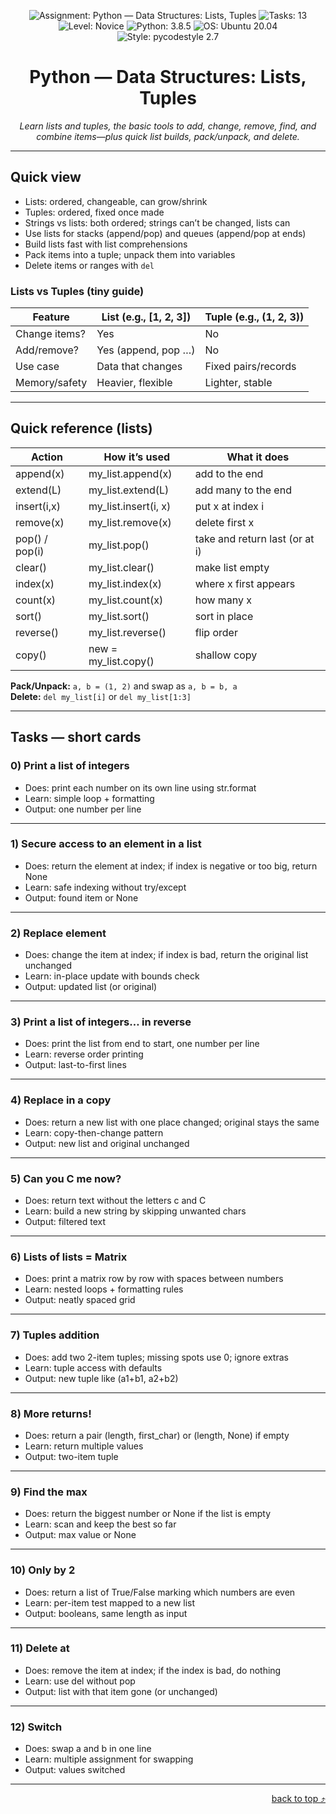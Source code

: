 <!-- anchor for "back to top" -->
<a id="readme-top"></a>

<p align="center">
  <img alt="Assignment: Python — Data Structures: Lists, Tuples" src="https://img.shields.io/badge/Assignment-Python%20--%20Data%20Structures%3A%20Lists%2C%20Tuples-blue">
  <img alt="Tasks: 13" src="https://img.shields.io/badge/Tasks-13-6c757d">
  <img alt="Level: Novice" src="https://img.shields.io/badge/Level-Novice-success">
  <img alt="Python: 3.8.5" src="https://img.shields.io/badge/Python-3.8.5-yellow">
  <img alt="OS: Ubuntu 20.04" src="https://img.shields.io/badge/OS-Ubuntu%2020.04-orange">
  <img alt="Style: pycodestyle 2.7" src="https://img.shields.io/badge/Style-pycodestyle%202.7-9cf">
</p>

<h1 align="center">Python — Data Structures: Lists, Tuples</h1>

<p align="center"><em>Learn lists and tuples, the basic tools to add, change, remove, find, and combine items—plus quick list builds, pack/unpack, and delete.</em></p>

---

## Quick view

- Lists: ordered, changeable, can grow/shrink  
- Tuples: ordered, fixed once made  
- Strings vs lists: both ordered; strings can’t be changed, lists can  
- Use lists for stacks (append/pop) and queues (append/pop at ends)  
- Build lists fast with list comprehensions  
- Pack items into a tuple; unpack them into variables  
- Delete items or ranges with `del`

### Lists vs Tuples (tiny guide)

| Feature         | List (e.g., [1, 2, 3]) | Tuple (e.g., (1, 2, 3)) |
|---|---|---|
| Change items?   | Yes                    | No                      |
| Add/remove?     | Yes (append, pop …)    | No                      |
| Use case        | Data that changes      | Fixed pairs/records     |
| Memory/safety   | Heavier, flexible      | Lighter, stable         |

---

## Quick reference (lists)

| Action | How it’s used | What it does |
|---|---|---|
| append(x) | my_list.append(x) | add to the end |
| extend(L) | my_list.extend(L) | add many to the end |
| insert(i,x) | my_list.insert(i, x) | put x at index i |
| remove(x) | my_list.remove(x) | delete first x |
| pop() / pop(i) | my_list.pop() | take and return last (or at i) |
| clear() | my_list.clear() | make list empty |
| index(x) | my_list.index(x) | where x first appears |
| count(x) | my_list.count(x) | how many x |
| sort() | my_list.sort() | sort in place |
| reverse() | my_list.reverse() | flip order |
| copy() | new = my_list.copy() | shallow copy |

**Pack/Unpack:** `a, b = (1, 2)` and swap as `a, b = b, a`  
**Delete:** `del my_list[i]` or `del my_list[1:3]`

---

<a id="task-function-glossary"></a>
## Tasks — short cards

### 0) Print a list of integers
- Does: print each number on its own line using str.format  
- Learn: simple loop + formatting  
- Output: one number per line

---

### 1) Secure access to an element in a list
- Does: return the element at index; if index is negative or too big, return None  
- Learn: safe indexing without try/except  
- Output: found item or None

---

### 2) Replace element
- Does: change the item at index; if index is bad, return the original list unchanged  
- Learn: in-place update with bounds check  
- Output: updated list (or original)

---

### 3) Print a list of integers… in reverse
- Does: print the list from end to start, one number per line  
- Learn: reverse order printing  
- Output: last-to-first lines

---

### 4) Replace in a copy
- Does: return a new list with one place changed; original stays the same  
- Learn: copy-then-change pattern  
- Output: new list and original unchanged

---

### 5) Can you C me now?
- Does: return text without the letters c and C  
- Learn: build a new string by skipping unwanted chars  
- Output: filtered text

---

### 6) Lists of lists = Matrix
- Does: print a matrix row by row with spaces between numbers  
- Learn: nested loops + formatting rules  
- Output: neatly spaced grid

---

### 7) Tuples addition
- Does: add two 2-item tuples; missing spots use 0; ignore extras  
- Learn: tuple access with defaults  
- Output: new tuple like (a1+b1, a2+b2)

---

### 8) More returns!
- Does: return a pair (length, first_char) or (length, None) if empty  
- Learn: return multiple values  
- Output: two-item tuple

---

### 9) Find the max
- Does: return the biggest number or None if the list is empty  
- Learn: scan and keep the best so far  
- Output: max value or None

---

### 10) Only by 2
- Does: return a list of True/False marking which numbers are even  
- Learn: per-item test mapped to a new list  
- Output: booleans, same length as input

---

### 11) Delete at
- Does: remove the item at index; if the index is bad, do nothing  
- Learn: use del without pop  
- Output: list with that item gone (or unchanged)

---

### 12) Switch
- Does: swap a and b in one line  
- Learn: multiple assignment for swapping  
- Output: values switched

---

<p align="right"><a href="#readme-top">back to top ⤴</a></p>
